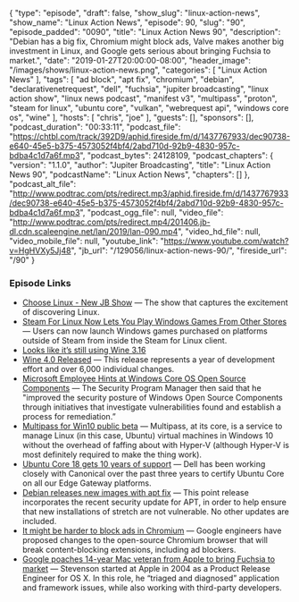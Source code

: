 {
  "type": "episode",
  "draft": false,
  "show_slug": "linux-action-news",
  "show_name": "Linux Action News",
  "episode": 90,
  "slug": "90",
  "episode_padded": "0090",
  "title": "Linux Action News 90",
  "description": "Debian has a big fix, Chromium might block ads, Valve makes another big investment in Linux, and Google gets serious about bringing Fuchsia to market.",
  "date": "2019-01-27T20:00:00-08:00",
  "header_image": "/images/shows/linux-action-news.png",
  "categories": [
    "Linux Action News"
  ],
  "tags": [
    "ad block",
    "apt fix",
    "chromium",
    "debian",
    "declarativenetrequest",
    "dell",
    "fuchsia",
    "jupiter broadcasting",
    "linux action show",
    "linux news podcast",
    "manifest v3",
    "multipass",
    "proton",
    "steam for linux",
    "ubuntu core",
    "vulkan",
    "webrequest api",
    "windows core os",
    "wine"
  ],
  "hosts": [
    "chris",
    "joe"
  ],
  "guests": [],
  "sponsors": [],
  "podcast_duration": "00:33:11",
  "podcast_file": "https://chtbl.com/track/392D9/aphid.fireside.fm/d/1437767933/dec90738-e640-45e5-b375-4573052f4bf4/2abd710d-92b9-4830-957c-bdba4c1d7a6f.mp3",
  "podcast_bytes": 24128109,
  "podcast_chapters": {
    "version": "1.1.0",
    "author": "Jupiter Broadcasting",
    "title": "Linux Action News 90",
    "podcastName": "Linux Action News",
    "chapters": []
  },
  "podcast_alt_file": "http://www.podtrac.com/pts/redirect.mp3/aphid.fireside.fm/d/1437767933/dec90738-e640-45e5-b375-4573052f4bf4/2abd710d-92b9-4830-957c-bdba4c1d7a6f.mp3",
  "podcast_ogg_file": null,
  "video_file": "http://www.podtrac.com/pts/redirect.mp4/201406.jb-dl.cdn.scaleengine.net/lan/2019/lan-090.mp4",
  "video_hd_file": null,
  "video_mobile_file": null,
  "youtube_link": "https://www.youtube.com/watch?v=HgHVXy5Jj48",
  "jb_url": "/129056/linux-action-news-90/",
  "fireside_url": "/90"
}


### Episode Links

  * [Choose Linux - New JB Show](https://chooselinux.show/ "Choose Linux - New JB Show") — The show that captures the excitement of discovering Linux.
  * [Steam For Linux Now Lets You Play Windows Games From Other Stores](https://www.forbes.com/sites/jasonevangelho/2019/01/23/steam-for-linux-now-lets-you-play-windows-games-from-other-stores/#7bb5472138b4 "Steam For Linux Now Lets You Play Windows Games From Other Stores") — Users can now launch Windows games purchased on platforms outside of Steam from inside the Steam for Linux client. 
  * [Looks like it’s still using Wine 3.16 ](https://github.com/ValveSoftware/wine/blob/478f3c4a2cdb181c31af19a9031e5c3c6daad2f2/VERSION "Looks like it’s still using Wine 3.16 ")
  * [Wine 4.0 Released](https://www.winehq.org/announce/4.0 "Wine 4.0 Released") — This release represents a year of development effort and over 6,000 individual changes.
  * [Microsoft Employee Hints at Windows Core OS Open Source Components](https://www.tomshardware.com/news/microsoft-employee-leaks-windows-core-open-source-components,38476.html "Microsoft Employee Hints at Windows Core OS Open Source Components") — The Security Program Manager then said that he "improved the security posture of Windows Open Source Components through initiatives that investigate vulnerabilities found and establish a process for remediation.” 
  * [Multipass for Win10 public beta](https://www.theregister.co.uk/2019/01/22/multipass/ "Multipass for Win10 public beta") — Multipass, at its core, is a service to manage Linux (in this case, Ubuntu) virtual machines in Windows 10 without the overhead of faffing about with Hyper-V (although Hyper-V is most definitely required to make the thing work).
  * [Ubuntu Core 18 gets 10 years of support](https://blog.ubuntu.com/2019/01/22/ubuntu-core-18-released-for-secure-reliable-iot-devices "Ubuntu Core 18 gets 10 years of support") — Dell has been working closely with Canonical over the past three years to certify Ubuntu Core on all our Edge Gateway platforms. 
  * [Debian releases new images with apt fix](https://www.debian.org/News/2019/20190123 "Debian releases new images with apt fix") — This point release incorporates the recent security update for APT, in order to help ensure that new installations of stretch are not vulnerable. No other updates are included.
  * [It might be harder to block ads in Chromium](https://www.theregister.co.uk/2019/01/22/google_chrome_browser_ad_content_block_change/ "It might be harder to block ads in Chromium") — Google engineers have proposed changes to the open-source Chromium browser that will break content-blocking extensions, including ad blockers.
  * [Google poaches 14-year Mac veteran from Apple to bring Fuchsia to market](https://9to5google.com/2019/01/22/google-fuchsia-poaches-mac-veteran/ "Google poaches 14-year Mac veteran from Apple to bring Fuchsia to market") — Stevenson started at Apple in 2004 as a Product Release Engineer for OS X. In this role, he “triaged and diagnosed” application and framework issues, while also working with third-party developers.


